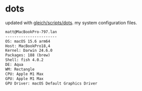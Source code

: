 # dots

updated with [gleich/scripts/dots](https://github.com/gleich/scripts/tree/main/dots). my system configuration files.

```txt
matt@MacBookPro-797.lan 
----------------------- 
OS: macOS 15.6 arm64 
Host: MacBookPro18,4 
Kernel: Darwin 24.6.0 
Packages: 188 (brew) 
Shell: fish 4.0.2 
DE: Aqua 
WM: Rectangle 
CPU: Apple M1 Max 
GPU: Apple M1 Max 
GPU Driver: macOS Default Graphics Driver
```